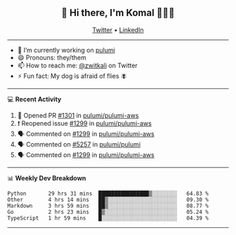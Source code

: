 <h2 align="center"> 👋 Hi there, I'm Komal 🧑🏾‍💻 </h2>
<p align="center">
    <a href="https://twitter.com/zwitkali">Twitter</a> •
    <a href="https://www.linkedin.com/in/komal-ali/">LinkedIn</a>
</p>

--------

- 🔭 I’m currently working on [pulumi](https://github.com/pulumi/pulumi)
- 😄 Pronouns: they/them
- 📫 How to reach me: [@zwitkali](https://twitter.com/zwitkali) on Twitter
- ⚡ Fun fact: My dog is afraid of flies 🪰

--------
💻 **Recent Activity**

<!--START_SECTION:activity-->
1. 💪 Opened PR [#1301](https://github.com/pulumi/pulumi-aws/pull/1301) in [pulumi/pulumi-aws](https://github.com/pulumi/pulumi-aws)
2. ❗️ Reopened issue [#1299](https://github.com/pulumi/pulumi-aws/issues/1299) in [pulumi/pulumi-aws](https://github.com/pulumi/pulumi-aws)
3. 🗣 Commented on [#1299](https://github.com/pulumi/pulumi-aws/issues/1299) in [pulumi/pulumi-aws](https://github.com/pulumi/pulumi-aws)
4. 🗣 Commented on [#5257](https://github.com/pulumi/pulumi/issues/5257) in [pulumi/pulumi](https://github.com/pulumi/pulumi)
5. 🗣 Commented on [#1299](https://github.com/pulumi/pulumi-aws/issues/1299) in [pulumi/pulumi-aws](https://github.com/pulumi/pulumi-aws)
<!--END_SECTION:activity-->

--------

📊 **Weekly Dev Breakdown**
<!--START_SECTION:waka-->
```text
Python       29 hrs 31 mins  ████████████████▒░░░░░░░░   64.83 % 
Other        4 hrs 14 mins   ██▒░░░░░░░░░░░░░░░░░░░░░░   09.30 % 
Markdown     3 hrs 59 mins   ██▒░░░░░░░░░░░░░░░░░░░░░░   08.77 % 
Go           2 hrs 23 mins   █▒░░░░░░░░░░░░░░░░░░░░░░░   05.24 % 
TypeScript   1 hr 59 mins    █░░░░░░░░░░░░░░░░░░░░░░░░   04.39 % 
```
<!--END_SECTION:waka-->

--------